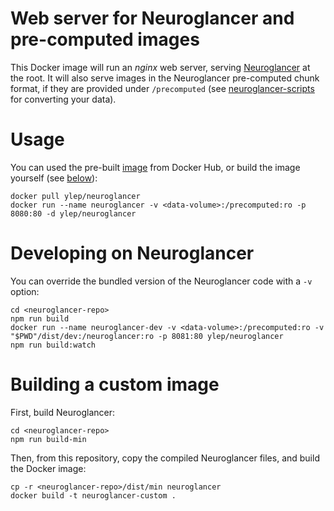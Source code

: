 Web server for Neuroglancer and pre-computed images
===================================================

This Docker image will run an *nginx* web server, serving
[Neuroglancer](https://github.com/ylep/neuroglancer) at the root.
It will also serve images in the Neuroglancer pre-computed chunk format, if
they are provided under `/precomputed` (see
[neuroglancer-scripts](https://github.com/HumanBrainProject/neuroglancer-scripts)
for converting your data).


Usage
=====

You can used the pre-built [image](https://hub.docker.com/r/ylep/neuroglancer/)
from Docker Hub, or build the image yourself (see
[below](#building-a-custom-image)):

```
docker pull ylep/neuroglancer
docker run --name neuroglancer -v <data-volume>:/precomputed:ro -p 8080:80 -d ylep/neuroglancer
```


Developing on Neuroglancer
==========================

You can override the bundled version of the Neuroglancer code with a `-v` option:

```
cd <neuroglancer-repo>
npm run build
docker run --name neuroglancer-dev -v <data-volume>:/precomputed:ro -v "$PWD"/dist/dev:/neuroglancer:ro -p 8081:80 ylep/neuroglancer
npm run build:watch
```


Building a custom image
=======================

First, build Neuroglancer:

```
cd <neuroglancer-repo>
npm run build-min
```

Then, from this repository, copy the compiled Neuroglancer files, and build the
Docker image:

```
cp -r <neuroglancer-repo>/dist/min neuroglancer
docker build -t neuroglancer-custom .
```
